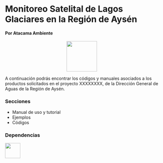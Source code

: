 # Monitoreo Satelital de Lagos Glaciares en la Región de Aysén
#### Por Atacama Ambiente 
<div id="header" align="center">
  <img src="https://user-images.githubusercontent.com/97610610/203404320-921cbf2c-6641-4715-93f7-270704578bc7.png" width="100"/>
</div>


A continuación podrás encontrar los códigos y manuales asociados a los productos solicitados en el proyecto XXXXXXXX, de la Dirección General de Aguas de la Región de Aysén.

### Secciones
- Manual de uso y tutorial
- Ejemplos
- Códigos

### Dependencias

<div id="header">
  <img src="https://user-images.githubusercontent.com/97610610/203406899-bd2e8e91-fc6c-40f8-9f71-a8c5a545ad92.png" width="50"/>
</div>
